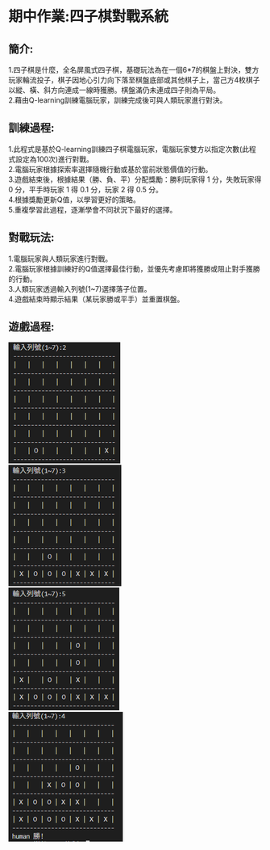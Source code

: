 # 期中作業:四子棋對戰系統  
## 簡介:
1.四子棋是什麼，全名屏風式四子棋，基礎玩法為在一個6*7的棋盤上對決，雙方玩家輪流投子，棋子因地心引力向下落至棋盤底部或其他棋子上，當己方4枚棋子以縱、橫、斜方向連成一線時獲勝。棋盤滿仍未連成四子則為平局。  
2.藉由Q-learning訓練電腦玩家，訓練完成後可與人類玩家進行對決。  
## 訓練過程:
1.此程式是基於Q-learning訓練四子棋電腦玩家，電腦玩家雙方以指定次數(此程式設定為100次)進行對戰。  
2.電腦玩家根據探索率選擇隨機行動或基於當前狀態價值的行動。  
3.遊戲結束後，根據結果（勝、負、平）分配獎勵：勝利玩家得 1 分，失敗玩家得 0 分，平手時玩家 1 得 0.1 分，玩家 2 得 0.5 分。  
4.根據獎勵更新Q值，以學習更好的策略。  
5.重複學習此過程，逐漸學會不同狀況下最好的選擇。  
## 對戰玩法:
1.電腦玩家與人類玩家進行對戰。  
2.電腦玩家根據訓練好的Q值選擇最佳行動，並優先考慮即將獲勝或阻止對手獲勝的行動。  
3.人類玩家透過輸入列號(1~7)選擇落子位置。  
4.遊戲結束時顯示結果（某玩家勝或平手）並重置棋盤。  
## 遊戲過程:
![image](https://github.com/henk3520/_ml/blob/main/%E6%9C%9F%E4%B8%AD%E4%BD%9C%E6%A5%AD/1.png)  
![image](https://github.com/henk3520/_ml/blob/main/%E6%9C%9F%E4%B8%AD%E4%BD%9C%E6%A5%AD/2.png)  
![image](https://github.com/henk3520/_ml/blob/main/%E6%9C%9F%E4%B8%AD%E4%BD%9C%E6%A5%AD/3.png)  
![image](https://github.com/henk3520/_ml/blob/main/%E6%9C%9F%E4%B8%AD%E4%BD%9C%E6%A5%AD/4.png)  
